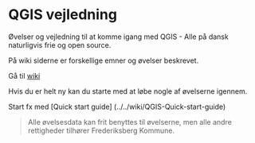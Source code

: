 QGIS vejledning
===============

Øvelser og vejledning til at komme igang med QGIS - Alle på dansk naturligvis frie og open source.

På wiki siderne er forskellige emner og øvelser beskrevet. 

Gå til [wiki](../../wiki/Home)


Hvis du er helt ny kan du starte med at løbe nogle af øvelserne igennem.

Start fx med [Quick start guide] (../../wiki/QGIS-Quick-start-guide)  


>Alle øvelsesdata kan frit benyttes til øvelserne, men alle andre rettigheder tilhører Frederiksberg Kommune.